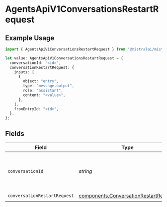 # AgentsApiV1ConversationsRestartRequest

## Example Usage

```typescript
import { AgentsApiV1ConversationsRestartRequest } from "@mistralai/mistralai/models/operations";

let value: AgentsApiV1ConversationsRestartRequest = {
  conversationId: "<id>",
  conversationRestartRequest: {
    inputs: [
      {
        object: "entry",
        type: "message.output",
        role: "assistant",
        content: "<value>",
      },
    ],
    fromEntryId: "<id>",
  },
};
```

## Fields

| Field                                                                                          | Type                                                                                           | Required                                                                                       | Description                                                                                    |
| ---------------------------------------------------------------------------------------------- | ---------------------------------------------------------------------------------------------- | ---------------------------------------------------------------------------------------------- | ---------------------------------------------------------------------------------------------- |
| `conversationId`                                                                               | *string*                                                                                       | :heavy_check_mark:                                                                             | ID of the original conversation which is being restarted.                                      |
| `conversationRestartRequest`                                                                   | [components.ConversationRestartRequest](../../models/components/conversationrestartrequest.md) | :heavy_check_mark:                                                                             | N/A                                                                                            |